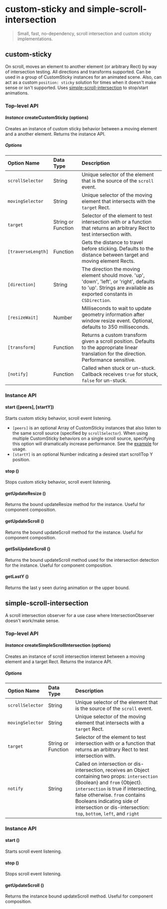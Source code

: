 # **custom-sticky** and **simple-scroll-intersection**

> Small, fast, no-dependency, scroll intersection and custom sticky implementations.

## custom-sticky
On scroll, moves an element to another element (or arbitrary Rect) by way of intersection testing. All directions and transforms supported. Can be used in a group of CustomSticky instances for an animated scene. Also, can act as a custom `position: sticky` solution for times when it doesn't make sense or isn't supported. Uses [simple-scroll-intersection](#simple-scroll-intersection) to stop/start animations.

### Top-level API
#### *Instance* createCustomSticky (options)
Creates an instance of custom sticky behavior between a moving element and a another element. Returns the instance API.

##### Options
| Option Name | Data Type | Description |
| :--- | :--- | :--- |
| `scrollSelector` | String | Unique selector of the element that is the source of the `scroll` event. |
| `movingSelector` | String | Unique selector of the moving element that intersects with the `target` Rect. |
| `target` | String or Function | Selector of the element to test intersection with or a function that returns an arbitrary Rect to test intersection with. |
| `[traverseLength]` | Function | Gets the distance to travel before sticking. Defaults to the distance between target and moving element Rects. |
| `[direction]` | String | The direction the moving element should move. 'up', 'down', 'left', or 'right', defaults to 'up'. Strings are available as exported constants in `CSDirection`.
| `[resizeWait]` | Number | Milliseconds to wait to update geometry information after window resize event. Optional, defaults to 350 milliseconds. |
| `[transform]` | Function | Returns a custom transform given a scroll position. Defaults to the appropriate linear translation for the direction. Performance sensitive. |
| `[notify]` | Function | Called when stuck or un-stuck. Callback receives `true` for stuck, `false` for un-stuck. |

### Instance API
#### start ([peers], [startY])
Starts custom sticky behavior, scroll event listening.
+ `[peers]` is an optional Array of CustomSticky instances that also listen to the same scroll source (specified by `scrollSelector`). When using multiple CustomSticky behaviors on a single scroll source, specifying this option will dramatically increase performance. See the [example](index.js) for usage.
+ `[startY]` is an optional Number indicating a desired start scrollTop Y position.

#### stop ()
Stops custom sticky behavior, scroll event listening.

#### getUpdateResize ()
Returns the bound updateResize method for the instance. Useful for component composition.

#### getUpdateScroll ()
Returns the bound updateScroll method for the instance. Useful for component composition.

#### getSsiUpdateScroll ()
Returns the bound updateScroll method used for the intersection detection for the instance. Useful for component composition.

#### getLastY ()
Returns the last y seen during animation or the upper bound.

## simple-scroll-intersection
A scroll intersection observer for a use case where IntersectionObserver doesn't work/make sense.
### Top-level API
#### *Instance* createSimpleScrollIntersection (options)
Creates an instance of scroll intersection interest between a moving element and a target Rect. Returns the instance API.

##### Options
| Option Name | Data Type | Description |
| :--- | :--- | :--- |
| `scrollSelector` | String | Unique selector of the element that is the source of the `scroll` event. |
| `movingSelector` | String | Unique selector of the moving element that intersects with a `target` Rect. |
| `target` | String or Function | Selector of the element to test intersection with or a function that returns an arbitrary Rect to test intersection with. |
| `notify` | String | Called on intersection or dis-intersection, receives an Object containing two props: `intersection` {Boolean} and `from` {Object}. `intersection` is true if intersecting, false otherwise. `from` contains Booleans indicating side of intersection or dis-intersection: `top`, `bottom`, `left`, and `right`|

### Instance API
#### start ()
Starts scroll event listening.

#### stop ()
Stops scroll event listening.

#### getUpdateScroll ()
Returns the instance bound updateScroll method. Useful for component composition.
